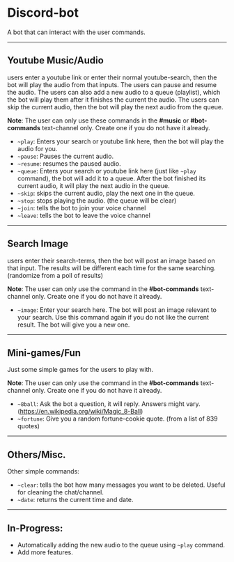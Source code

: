 # Discord-bot

A bot that can interact with the user commands.

---

## Youtube Music/Audio

users enter a youtube link or enter their normal youtube-search, then the bot will play the audio from that inputs. The users can pause and resume the audio. The users can also add a new audio to a queue (playlist), which the bot will play them after it finishes the current the audio. The users can skip the current audio, then the bot will play the next audio from the queue.

**Note**: The user can only use these commands in the **#music** or **#bot-commands** text-channel only. Create one if you do not have it already.

- `~play`: Enters your search or youtube link here, then the bot will play the audio for you.
- `~pause`: Pauses the current audio.
- `~resume`: resumes the paused audio.
- `~queue`: Enters your search or youtube link here (just like `~play` command), the bot will add it to a queue. After the bot finished its current audio, it will play the next audio in the queue.
- `~skip`: skips the current audio, play the next one in the queue.
- `~stop`: stops playing the audio. (the queue will be clear)
- `~join`: tells the bot to join your voice channel
- `~leave`: tells the bot to leave the voice channel

---

## Search Image

users enter their search-terms, then the bot will post an image based on that input. The results will be different each time for the same searching. (randomize from a poll of results)

**Note**: The user can only use the command in the **#bot-commands** text-channel only. Create one if you do not have it already.

- `~image`: Enter your search here. The bot will post an image relevant to your search. Use this command again if you do not like the current result. The bot will give you a new one.

---

## Mini-games/Fun

Just some simple games for the users to play with.

**Note**: The user can only use the command in the **#bot-commands** text-channel only. Create one if you do not have it already.

- `~8ball`: Ask the bot a question, it will reply. Answers might vary. (https://en.wikipedia.org/wiki/Magic_8-Ball)
- `~fortune`: Give you a random fortune-cookie quote. (from a list of 839 quotes)

---

## Others/Misc.

Other simple commands:

- `~clear`: tells the bot how many messages you want to be deleted. Useful for cleaning the chat/channel.
- `~date`: returns the current time and date.

---

## In-Progress:

- Automatically adding the new audio to the queue using `~play` command.
- Add more features.
